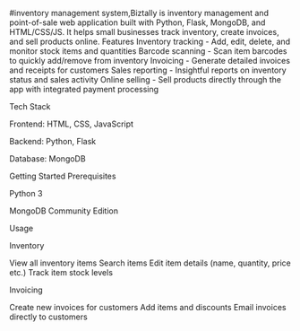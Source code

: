 #inventory management system,Biztally is inventory management and point-of-sale web application built with Python, Flask, MongoDB, and HTML/CSS/JS. It helps small businesses track inventory, create invoices, and sell products online.
Features
Inventory tracking - Add, edit, delete, and monitor stock items and quantities Barcode scanning - Scan item barcodes to quickly add/remove from inventory Invoicing - Generate detailed invoices and receipts for customers Sales reporting - Insightful reports on inventory status and sales activity Online selling - Sell products directly through the app with integrated payment processing

Tech Stack

Frontend: HTML, CSS, JavaScript

Backend: Python, Flask

Database: MongoDB

Getting Started
Prerequisites

Python 3

MongoDB Community Edition

Usage

Inventory

View all inventory items
Search items
Edit item details (name, quantity, price etc.)
Track item stock levels

Invoicing

Create new invoices for customers
Add items and discounts
Email invoices directly to customers

